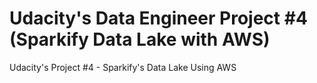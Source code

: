 # Udacity's Data Engineer Project #4 (Sparkify Data Lake with AWS)
Udacity's Project #4 - Sparkify's Data Lake Using AWS
